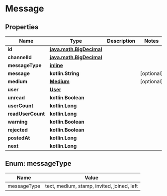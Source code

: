 
# Message

## Properties
Name | Type | Description | Notes
------------ | ------------- | ------------- | -------------
**id** | [**java.math.BigDecimal**](java.math.BigDecimal.md) |  | 
**channelId** | [**java.math.BigDecimal**](java.math.BigDecimal.md) |  | 
**messageType** | [**inline**](#MessageTypeEnum) |  | 
**message** | **kotlin.String** |  |  [optional]
**medium** | [**Medium**](Medium.md) |  |  [optional]
**user** | [**User**](User.md) |  | 
**unread** | **kotlin.Boolean** |  | 
**userCount** | **kotlin.Long** |  | 
**readUserCount** | **kotlin.Long** |  | 
**warning** | **kotlin.Boolean** |  | 
**rejected** | **kotlin.Boolean** |  | 
**postedAt** | **kotlin.Long** |  | 
**next** | **kotlin.Long** |  | 


<a name="MessageTypeEnum"></a>
## Enum: messageType
Name | Value
---- | -----
messageType | text, medium, stamp, invited, joined, left



